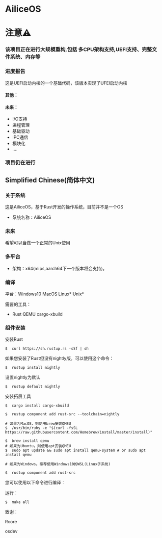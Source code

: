 # AiliceOS

# 注意⚠️

### 该项目正在进行大规模重构,包括 多CPU架构支持,UEFI支持、完整文件系统、内存等


### 进度报告
这是UEFI启动内核的一个基础代码，该版本实现了UFEI启动内核

#### 其他：
#### 未来：
* I/O支持
* 进程管理
* 基础驱动
* IPC通信
* 模块化
* ....

### 项目仍在进行

## Simplified Chinese(简体中文)

### 关于系统
这是AiliceOS，基于Rust开发的操作系统，目前并不是一个OS

* 系统名称：AiliceOS

### 未来
希望可以当做一个正常的Unix使用

### 多平台
* 架构：x64(mips,aarch64下一个版本将会支持)。

### 编译
平台：Windows10 MacOS Linux* Unix*

需要的工具：
* Rust QEMU cargo-xbuild


### 组件安装
安装Rust
```
$  curl https://sh.rustup.rs -sSf | sh
```
如果您安装了Rust但没有nightly版，可以使用这个命令：
```
$  rustup install nightly
```
设置nightly为默认

```
$  rustup default nightly
```

安装拓展工具
```
$  cargo install cargo-xbuild

$  rustup component add rust-src --toolchain=nightly

# 如果为MacOS，则使用brew安装QMEU
$  /usr/bin/ruby -e "$(curl -fsSL https://raw.githubusercontent.com/Homebrew/install/master/install)"

$  brew install qemu
# 如果为Ubuntu，则使用apt安装QMEU
$  sudo apt update && sudo apt install qemu-system # or sudo apt install qemu

# 如果为Windows，推荐使用Windows10的WSL(Linux子系统)

$  rustup component add rust-src
```

您可以使用以下命令进行编译：

运行：

```
$  make all
```

致谢：

Rcore

osdev